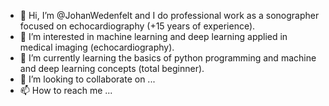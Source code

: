 - 👋 Hi, I’m @JohanWedenfelt and I do professional work as a sonographer focused on echocardiography (+15 years of experience).
- 👀 I’m interested in machine learning and deep learning applied in medical imaging (echocardiography).
- 🌱 I’m currently learning the basics of python programming and machine and deep learning concepts (total beginner).
- 💞️ I’m looking to collaborate on ...
- 📫 How to reach me ...

<!---
JohanWedenfelt/JohanWedenfelt is a ✨ special ✨ repository because its `README.md` (this file) appears on your GitHub profile.
You can click the Preview link to take a look at your changes.
--->
